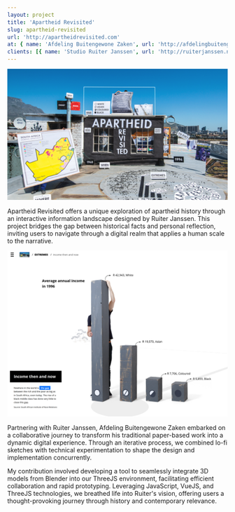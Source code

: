 ```yaml
---
layout: project
title: 'Apartheid Revisited'
slug: apartheid-revisited
url: 'http://apartheidrevisited.com'
at: { name: 'Afdeling Buitengewone Zaken', url: 'http://afdelingbuitengewonezaken.nl' }
clients: [{ name: 'Studio Ruiter Janssen', url: 'http://ruiterjanssen.nl' }]
---
```


![Screenshot from Apartheid Revisited](apartheid-revisited.png)

Apartheid Revisited offers a unique exploration of apartheid history through an interactive information landscape designed by Ruiter Janssen. This project bridges the gap between historical facts and personal reflection, inviting users to navigate through a digital realm that applies a human scale to the narrative.

![Screenshot from Apartheid Revisited](apartheid-2.png)

Partnering with Ruiter Janssen, Afdeling Buitengewone Zaken embarked on a collaborative journey to transform his traditional paper-based work into a dynamic digital experience. Through an iterative process, we combined lo-fi sketches with technical experimentation to shape the design and implementation concurrently.

My contribution involved developing a tool to seamlessly integrate 3D models from Blender into our ThreeJS environment, facilitating efficient collaboration and rapid prototyping. Leveraging JavaScript, VueJS, and ThreeJS technologies, we breathed life into Ruiter's vision, offering users a thought-provoking journey through history and contemporary relevance.
